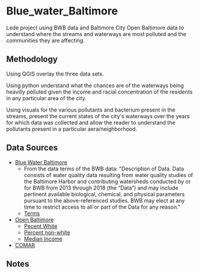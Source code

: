 # Blue_water_Baltimore
Lede project using BWB data and Baltimore City Open Baltimore data to understand where the streams and waterways are most polluted and the communities they are affecting.  

## Methodology

Using QGIS overlay the three data sets.

Using python understand what the chances are of the waterways being heavilly polluted given the income and racial concentration of the residents in any particular area of the city. 

Using visuals for the various pollutants and bacterium present in the streams, present the current states of the city's waterways over the years for which data was collected and allow the reader to understand the pollutants present in a particular aera/neighborhood. 


## Data Sources
* [Blue Water Baltimore](https://baltimorewaterwatch.org/download-data)
  * From the data terms of the BWB data: "Description of Data. Data consists of water quality data resulting from water quality studies of the Baltimore Harbor and contributing watersheds conducted by or for BWB from 2013 through 2018 (the “Data”) and may include pertinent available biological, chemical, and physical parameters pursuant to the above-referenced studies. BWB may elect at any time to restrict access to all or part of the Data for any reason." 
  * [Terms](https://baltimorewaterwatch.org/parameters)
* [Open Baltimore](https://data.baltimorecity.gov/)
  * [Pecent White](https://data.baltimorecity.gov/datasets/bniajfi::percent-of-residents-white-caucasian-non-hispanic-2/about?layer=0)
  * [Percent non-white](https://data.baltimorecity.gov/datasets/bniajfi::percent-of-residents-all-other-races-hawaiian-pacific-islander-alaskan-native-american-other-race-non-hispanic-community-statistical-area-1/explore?showTable=true)
  * [Median Income](https://data.baltimorecity.gov/datasets/bniajfi::median-household-income-community-statistical-area/explore?location=39.319396%2C-76.592015%2C15.31)
*  [COMAR](http://www.dsd.state.md.us/COMAR/ComarHome.html)
 
## Notes
